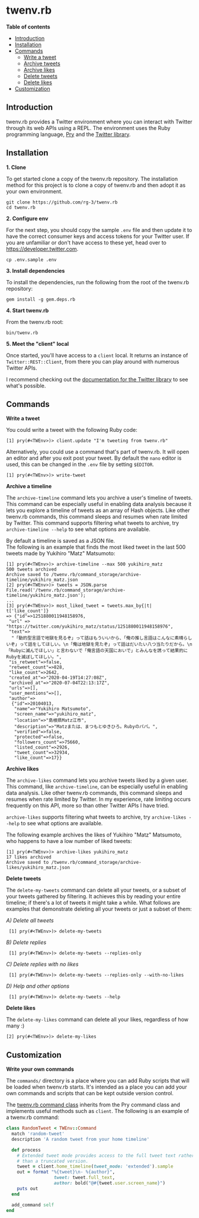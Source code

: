 # twenv.rb

**Table of contents**

* [Introduction](#introduction)
* [Installation](#installation)
* [Commands](#commands)
  * [Write a tweet](#commands-write-a-tweet)
  * [Archive tweets](#commands-archive-a-timeline)
  * [Archive likes](#commands-archive-likes)
  * [Delete tweets](#commands-delete-your-tweets)
  * [Delete likes](#commands-delete-your-likes)
* [Customization](#custom)


## <a id='#introduction'> Introduction </a>

twenv.rb provides a Twitter environment where you can interact with Twitter
through its web APIs using a REPL. The environment uses the Ruby programming language,
[Pry](https://github.com/pry/pry#readme) and the [Twitter library](https://github.com/sferik/twitter).

## <a id='#installation'> Installation </a>

__1. Clone__

To get started clone a copy of the twenv.rb repository.
The installation method for this project is to clone a copy of twenv.rb and
then adopt it as your own environment.  

	git clone https://github.com/rg-3/twenv.rb
	cd twenv.rb

__2. Configure env__

For the next step, you should copy the sample `.env` file and then update it to
have the correct consumer keys and access tokens for your Twitter user. If you
are unfamiliar or don't have access to these yet, head over to https://developer.twitter.com.

	cp .env.sample .env

__3. Install dependencies__

To install the dependencies, run the following from the root of the twenv.rb repository:

	gem install -g gem.deps.rb

__4. Start twenv.rb__

From the twenv.rb root:

	bin/twenv.rb

__5. Meet the "client" local__

Once started, you'll have access to a `client` local. It returns an instance
of `Twitter::REST::Client`, from there you can play around with numerous
Twitter APIs.

I recommend checking out the
[documentation for the Twitter library](https://www.rubydoc.info/gems/twitter)
to see what's possible.

## <a id='commands'> Commands </a>

**<a id='commands-write-a-tweet'>Write a tweet</a>**

You could write a tweet with the following Ruby code:

    [1] pry(#<TWEnv>)> client.update "I'm tweeting from twenv.rb"

Alternatively, you could use a command that's part of twenv.rb. It will open an
editor and after you exit post your tweet. By default the `nano` editor is used,
this can be changed in the `.env` file by setting `$EDITOR`.

    [1] pry(#<TWEnv>)> write-tweet

__<a id='commands-archive-a-timeline'>Archive a timeline</a>__

The `archive-timeline` command lets you archive a user's timeline of tweets. This
command can be especially useful in enabling data analysis because it lets you
explore a timeline of tweets as an array of Hash objects. Like other twenv.rb commands,
this command sleeps and resumes when rate limited by Twitter. This command supports
filtering what tweets to archive, try `archive-timeline --help` to see what options
are available.

By default a timeline is saved as a JSON file.  
The following is an example that finds the most liked tweet in the last 500
tweets made by Yukihiro "Matz" Matsumoto:

	[1] pry(#<TWEnv>)> archive-timeline --max 500 yukihiro_matz
	500 tweets archived
	Archive saved to /twenv.rb/command_storage/archive-timeline/yukihiro_matz.json
	[2] pry(#<TWEnv>)> tweets = JSON.parse File.read('/twenv.rb/command_storage/archive-timeline/yukihiro_matz.json');
	...
	[3] pry(#<TWEnv>)> most_liked_tweet = tweets.max_by{|t| t['like_count']}
	=> {"id"=>1251880011948158976,
	 "url" => "https://twitter.com/yukihiro_matz/status/1251880011948158976",
	 "text"=>
	  "「動的型言語で地獄を見るぞ」って話はもういいから、「俺の推し言語はこんなに素晴らしいぞ」って話をしてほしい。\n「俺は地獄を見たぞ」って話はだいたい八つ当たりだから。\n「Rubyに滅んでほしい」と言わないで「俺言語の天国においで」とみんなを誘って結果的にRubyを滅ぼしてほしい。",
	 "is_retweet"=>false,
	 "retweet_count"=>828,
	 "like_count"=>2642,
	 "created_at"=>"2020-04-19T14:27:08Z",
	 "archived_at"=>"2020-07-04T22:13:17Z",
	 "urls"=>[],
	 "user_mentions"=>[],
	 "author"=>
	  {"id"=>20104013,
	   "name"=>"Yukihiro Matsumoto",
	   "screen_name"=>"yukihiro_matz",
	   "location"=>"島根県Matz江市",
	   "description"=>"Matzまたは、まつもとゆきひろ。Rubyのパパ。",
	   "verified"=>false,
	   "protected"=>false,
	   "followers_count"=>75660,
	   "listed_count"=>2926,
	   "tweet_count"=>32934,
	   "like_count"=>17}}

__<a id='commands-archive-likes'>Archive likes</a>__

The `archive-likes` command lets you archive tweets liked by a given user. This
command, like `archive-timeline`, can be especially useful in enabling data
analysis. Like other twenv.rb commands, this command sleeps and resumes when
rate limited by Twitter. In my experience, rate limiting occurs frequently on
this API, more so than other Twitter APIs I have tried.

`archive-likes` supports filtering what tweets to archive, try
`archive-likes --help` to see what options are available.

The following example archives the likes of Yukihiro "Matz" Matsumoto, who
happens to have a low number of liked tweets:

    [1] pry(#<TWEnv>)> archive-likes yukihiro_matz
    17 likes archived
    Archive saved to /twenv.rb/command_storage/archive-likes/yukihiro_matz.json


 __<a id='commands-delete-your-tweets'>Delete tweets</a>__

 The `delete-my-tweets` command can delete all your tweets, or a subset
 of your tweets gathered by filtering. It achieves this by reading your entire
 timeline; if there's a lot of tweets it might take a while. What follows are
 examples that demonstrate deleting all your tweets or just a subset of them:

 *A) Delete all tweets*

     [1] pry(#<TWEnv>)> delete-my-tweets

 *B) Delete replies*

     [1] pry(#<TWEnv>)> delete-my-tweets --replies-only

 *C) Delete replies with no likes*

     [1] pry(#<TWEnv>)> delete-my-tweets --replies-only --with-no-likes

 *D) Help and other options*

     [1] pry(#<TWEnv>)> delete-my-tweets --help

__<a id='commands-delete-your-likes'>Delete likes</a>__

The `delete-my-likes` command can delete all your likes, regardless
of how many :)

    [2] pry(#<TWEnv>)> delete-my-likes

## <a id='custom'>Customization</a>

__Write your own commands__

The `commands/` directory is a place where you can add Ruby scripts that will be
loaded when twenv.rb starts. It's intended as a place you can add your own commands
and scripts that can be kept outside version control.

The [twenv.rb command class](https://github.com/rg-3/tenv.rb/blob/master/lib/twenv/command.rb)
inherits from the Pry command class and implements useful methods such as `client`. The following
is an example of a twenv.rb command:

```ruby
class RandomTweet < TWEnv::Command
  match 'random-tweet'
  description 'A random tweet from your home timeline'

  def process
    # Extended tweet mode provides access to the full tweet text rather
    # than a truncated version.
    tweet = client.home_timeline(tweet_mode: 'extended').sample
    out = format "%{tweet}\n- %{author}",
                  tweet: tweet.full_text,
                  author: bold("@#{tweet.user.screen_name}")
    puts out
  end

  add_command self
end
```
